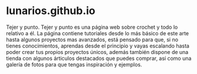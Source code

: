 # lunarios.github.io
Tejer y punto.
Tejer y punto es una página web sobre crochet y todo lo relativo a él. La página contiene tutoriales desde lo más básico de este arte hasta algunos proyectos mas avanzados, está pensado para que, si no tienes conocimientos, aprendas desde el principio y vayas escalando hasta poder crear tus propios proyectos únicos, además también dispone de una tienda con algunos árticulos destacados que puedes comprar, así como una galería de fotos para que tengas inspiración y ejemplos. 

